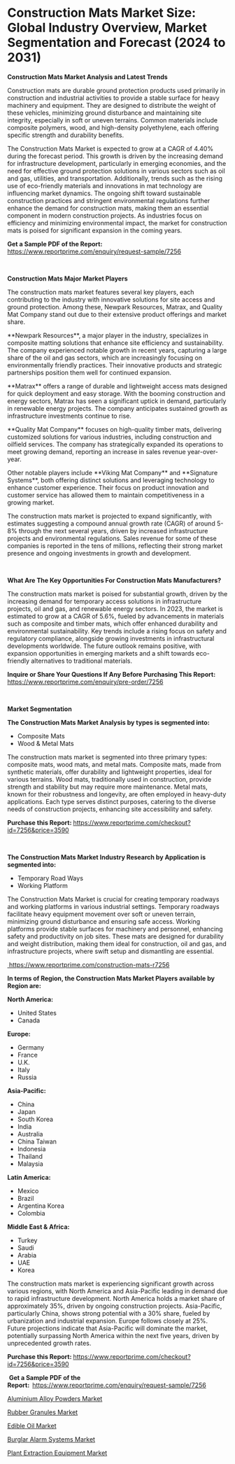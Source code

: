 <p><h1>Construction Mats Market Size: Global Industry Overview, Market Segmentation and Forecast (2024 to 2031)</h1></p><p><strong>Construction Mats Market Analysis and Latest Trends</strong></p>
<p><p>Construction mats are durable ground protection products used primarily in construction and industrial activities to provide a stable surface for heavy machinery and equipment. They are designed to distribute the weight of these vehicles, minimizing ground disturbance and maintaining site integrity, especially in soft or uneven terrains. Common materials include composite polymers, wood, and high-density polyethylene, each offering specific strength and durability benefits.</p><p>The Construction Mats Market is expected to grow at a CAGR of 4.40% during the forecast period. This growth is driven by the increasing demand for infrastructure development, particularly in emerging economies, and the need for effective ground protection solutions in various sectors such as oil and gas, utilities, and transportation. Additionally, trends such as the rising use of eco-friendly materials and innovations in mat technology are influencing market dynamics. The ongoing shift toward sustainable construction practices and stringent environmental regulations further enhance the demand for construction mats, making them an essential component in modern construction projects. As industries focus on efficiency and minimizing environmental impact, the market for construction mats is poised for significant expansion in the coming years.</p></p>
<p><strong>Get a Sample PDF of the Report:&nbsp;</strong> <a href="https://www.reportprime.com/enquiry/request-sample/7256">https://www.reportprime.com/enquiry/request-sample/7256</a></p>
<p>&nbsp;</p>
<p><strong>Construction Mats Major Market Players</strong></p>
<p><p>The construction mats market features several key players, each contributing to the industry with innovative solutions for site access and ground protection. Among these, Newpark Resources, Matrax, and Quality Mat Company stand out due to their extensive product offerings and market share.</p><p>**Newpark Resources**, a major player in the industry, specializes in composite matting solutions that enhance site efficiency and sustainability. The company experienced notable growth in recent years, capturing a large share of the oil and gas sectors, which are increasingly focusing on environmentally friendly practices. Their innovative products and strategic partnerships position them well for continued expansion.</p><p>**Matrax** offers a range of durable and lightweight access mats designed for quick deployment and easy storage. With the booming construction and energy sectors, Matrax has seen a significant uptick in demand, particularly in renewable energy projects. The company anticipates sustained growth as infrastructure investments continue to rise.</p><p>**Quality Mat Company** focuses on high-quality timber mats, delivering customized solutions for various industries, including construction and oilfield services. The company has strategically expanded its operations to meet growing demand, reporting an increase in sales revenue year-over-year. </p><p>Other notable players include **Viking Mat Company** and **Signature Systems**, both offering distinct solutions and leveraging technology to enhance customer experience. Their focus on product innovation and customer service has allowed them to maintain competitiveness in a growing market.</p><p>The construction mats market is projected to expand significantly, with estimates suggesting a compound annual growth rate (CAGR) of around 5-8% through the next several years, driven by increased infrastructure projects and environmental regulations. Sales revenue for some of these companies is reported in the tens of millions, reflecting their strong market presence and ongoing investments in growth and development.</p></p>
<p>&nbsp;</p>
<p><strong>What Are The Key Opportunities For Construction Mats Manufacturers?</strong></p>
<p><p>The construction mats market is poised for substantial growth, driven by the increasing demand for temporary access solutions in infrastructure projects, oil and gas, and renewable energy sectors. In 2023, the market is estimated to grow at a CAGR of 5.6%, fueled by advancements in materials such as composite and timber mats, which offer enhanced durability and environmental sustainability. Key trends include a rising focus on safety and regulatory compliance, alongside growing investments in infrastructural developments worldwide. The future outlook remains positive, with expansion opportunities in emerging markets and a shift towards eco-friendly alternatives to traditional materials.</p></p>
<p><strong>Inquire or Share Your Questions If Any Before Purchasing This Report:</strong> <a href="https://www.reportprime.com/enquiry/pre-order/7256">https://www.reportprime.com/enquiry/pre-order/7256</a></p>
<p>&nbsp;</p>
<p><strong>Market Segmentation</strong></p>
<p><strong>The Construction Mats Market Analysis by types is segmented into:</strong></p>
<p><ul><li>Composite Mats</li><li>Wood & Metal Mats</li></ul></p>
<p><p>The construction mats market is segmented into three primary types: composite mats, wood mats, and metal mats. Composite mats, made from synthetic materials, offer durability and lightweight properties, ideal for various terrains. Wood mats, traditionally used in construction, provide strength and stability but may require more maintenance. Metal mats, known for their robustness and longevity, are often employed in heavy-duty applications. Each type serves distinct purposes, catering to the diverse needs of construction projects, enhancing site accessibility and safety.</p></p>
<p><strong>Purchase this Report:&nbsp;</strong><a href="https://www.reportprime.com/checkout?id=7256&price=3590">https://www.reportprime.com/checkout?id=7256&price=3590</a></p>
<p>&nbsp;</p>
<p><strong>The Construction Mats Market Industry Research by Application is segmented into:</strong></p>
<p><ul><li>Temporary Road Ways</li><li>Working Platform</li></ul></p>
<p><p>The Construction Mats Market is crucial for creating temporary roadways and working platforms in various industrial settings. Temporary roadways facilitate heavy equipment movement over soft or uneven terrain, minimizing ground disturbance and ensuring safe access. Working platforms provide stable surfaces for machinery and personnel, enhancing safety and productivity on job sites. These mats are designed for durability and weight distribution, making them ideal for construction, oil and gas, and infrastructure projects, where swift setup and dismantling are essential.</p></p>
<p><a href="https://www.reportprime.com/construction-mats-r7256">&nbsp;https://www.reportprime.com/construction-mats-r7256</a></p>
<p><strong>In terms of Region, the Construction Mats Market Players available by Region are:</strong></p>
<p>
    <p> <strong> North America: </strong>
        <ul>
            <li>United States</li>
            <li>Canada</li>
        </ul>
        </p> 
    <p> <strong> Europe: </strong>
        <ul>
            <li>Germany</li>
            <li>France</li>
            <li>U.K.</li>
            <li>Italy</li>
            <li>Russia</li>
        </ul>
        </p> 
    <p> <strong> Asia-Pacific: </strong>
        <ul>
            <li>China</li>
            <li>Japan</li>
            <li>South Korea</li>
            <li>India</li>
            <li>Australia</li>
            <li>China Taiwan</li>
            <li>Indonesia</li>
            <li>Thailand</li>
            <li>Malaysia</li>
        </ul>
        </p> 
    <p> <strong> Latin America: </strong>
        <ul>
            <li>Mexico</li>
            <li>Brazil</li>
            <li>Argentina Korea</li>
            <li>Colombia</li>
        </ul>
        </p> 
    <p> <strong> Middle East & Africa: </strong>
        <ul>
            <li>Turkey</li>
            <li>Saudi</li>
            <li>Arabia</li>
            <li>UAE</li>
            <li>Korea</li>
        </ul>
    </p>
    </p>
<p><p>The construction mats market is experiencing significant growth across various regions, with North America and Asia-Pacific leading in demand due to rapid infrastructure development. North America holds a market share of approximately 35%, driven by ongoing construction projects. Asia-Pacific, particularly China, shows strong potential with a 30% share, fueled by urbanization and industrial expansion. Europe follows closely at 25%. Future projections indicate that Asia-Pacific will dominate the market, potentially surpassing North America within the next five years, driven by unprecedented growth rates.</p></p>
<p><strong>Purchase this Report: </strong><a href="https://www.reportprime.com/checkout?id=7256&price=3590">https://www.reportprime.com/checkout?id=7256&price=3590</a></p>
<p>&nbsp;<strong>Get a Sample PDF of the Report:&nbsp;&nbsp;</strong><a href="https://www.reportprime.com/enquiry/request-sample/7256">https://www.reportprime.com/enquiry/request-sample/7256</a></p>
<p><strong></strong></p>
<p><p><a href="https://issuu.com/reportprime-2/docs/aluminium-alloy-powders-market-size_888a85d15cd311">Aluminium Alloy Powders Market</a></p><p><a href="https://issuu.com/reportprime-2/docs/rubber-granules-market-size-2030.pp_963e79bfe936af">Rubber Granules Market</a></p><p><a href="https://www.linkedin.com/pulse/edible-oil-market-analysis-report-global-insights-region-type-li78e?trackingId=4u1fb7VRSSyMe%2BDzMsgK1A%3D%3D">Edible Oil Market</a></p><p><a href="https://www.linkedin.com/pulse/strategic-market-insights-global-burglar-alarm-systems-2024--1ufgf?trackingId=DxUMa0D4QRadagIUdLo92g%3D%3D">Burglar Alarm Systems Market</a></p><p><a href="https://github.com/nicoletavirag/Market-Research-Report-List-5/blob/main/plant-extraction-equipment-market.md">Plant Extraction Equipment Market</a></p></p>